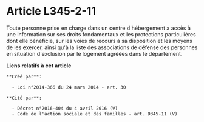 # Article L345-2-11

Toute personne prise en charge dans un centre d'hébergement a accès à une information sur ses droits fondamentaux et les
protections particulières dont elle bénéficie, sur les voies de recours à sa disposition et les moyens de les exercer, ainsi
qu'à la liste des associations de défense des personnes en situation d'exclusion par le logement agréées dans le département.

**Liens relatifs à cet article**

	**Créé par**:

	  - Loi n°2014-366 du 24 mars 2014 - art. 30

	**Cité par**:

	  - Décret n°2016-404 du 4 avril 2016 (V)
	  - Code de l'action sociale et des familles - art. D345-11 (V)
